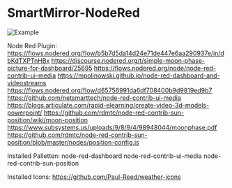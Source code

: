 # SmartMirror-NodeRed

![Example](https://user-images.githubusercontent.com/71424781/153758593-a636e285-df4b-4dc3-b639-47c1c81bdb50.jpg)

Node Red Plugin:
https://flows.nodered.org/flow/b5b7d5da14d24e71de447e6aa290937e/in/dbKdTXPTnHBx
https://discourse.nodered.org/t/simple-moon-phase-picture-for-dashboard/25695
https://flows.nodered.org/node/node-red-contrib-ui-media
https://mpolinowski.github.io/node-red-dashboard-and-videostreams
https://flows.nodered.org/flow/d65756991da6df708400b9d9819ed9b7
https://github.com/netsmarttech/node-red-contrib-ui-media
https://blogs.articulate.com/rapid-elearning/create-video-3d-models-powerpoint/
https://github.com/rdmtc/node-red-contrib-sun-position/wiki/moon-position
https://www.subsystems.us/uploads/9/8/9/4/98948044/moonphase.pdf
https://github.com/rdmtc/node-red-contrib-sun-position/blob/master/nodes/position-config.js

Installed Palletten:
node-red-dashboard
node-red-contrib-ui-media
node-red-contrib-sun-position

Installed Icons:
https://github.com/Paul-Reed/weather-icons
